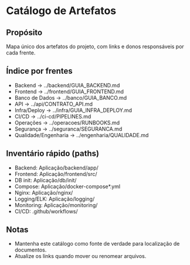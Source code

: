 # Catálogo de Artefatos

## Propósito
Mapa único dos artefatos do projeto, com links e donos responsáveis por cada frente.

## Índice por frentes
- Backend → ../backend/GUIA_BACKEND.md
- Frontend → ../frontend/GUIA_FRONTEND.md
- Banco de Dados → ../banco/GUIA_BANCO.md
- API → ../api/CONTRATO_API.md
- Infra/Deploy → ../infra/GUIA_INFRA_DEPLOY.md
- CI/CD → ../ci-cd/PIPELINES.md
- Operações → ../operacoes/RUNBOOKS.md
- Segurança → ../seguranca/SEGURANCA.md
- Qualidade/Engenharia → ../engenharia/QUALIDADE.md

## Inventário rápido (paths)
- Backend: Aplicação/backend/app/
- Frontend: Aplicação/frontend/src/
- DB init: Aplicação/db/init/
- Compose: Aplicação/docker-compose*.yml
- Nginx: Aplicação/nginx/
- Logging/ELK: Aplicação/logging/
- Monitoring: Aplicação/monitoring/
- CI/CD: .github/workflows/

## Notas
- Mantenha este catálogo como fonte de verdade para localização de documentos.
- Atualize os links quando mover ou renomear arquivos.
